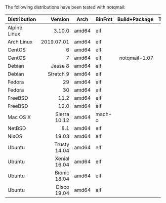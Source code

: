 The following distributions have been tested with notqmail:

| Distribution | Version      | Arch  | BinFmt | Build+Package | TEST.deliver | TEST.receive | Running |
| ------------ | -----------: | ----- | ------ | ------------: | -----------: | -----------: | ------: |
| Alpine Linux |       3.10.0 | amd64 | elf    |               |              |              |         |
| Arch Linux   |   2019.07.01 | amd64 | elf    |               |              |              |         |
| CentOS       |            6 | amd64 | elf    |               |              |              |         |
| CentOS       |            7 | amd64 | elf    | notqmail-1.07 |              |              |       y |
| Debian       |      Jesse 8 | amd64 | elf    |               |              |              |         |
| Debian       |    Stretch 9 | amd64 | elf    |               |              |              |         |
| Fedora       |           29 | amd64 | elf    |               |              |              |         |
| Fedora       |           30 | amd64 | elf    |               |              |              |         |
| FreeBSD      |         11.2 | amd64 | elf    |               |              |              |         |
| FreeBSD      |         12.0 | amd64 | elf    |               |              |              |         |
| Mac OS X     | Sierra 10.12 | amd64 | mach-o |               |              |              |         |
| NetBSD       |          8.1 | amd64 | elf    |               |              |              |         |
| NixOS        |        19.03 | amd64 | elf    |               |              |              |         |
| Ubuntu       | Trusty 14.04 | amd64 | elf    |               |              |              |         |
| Ubuntu       | Xenial 16.04 | amd64 | elf    |               |              |              |         |
| Ubuntu       | Bionic 18.04 | amd64 | elf    |               |              |              |         |
| Ubuntu       |  Disco 19.04 | amd64 | elf    |               |              |              |         |
